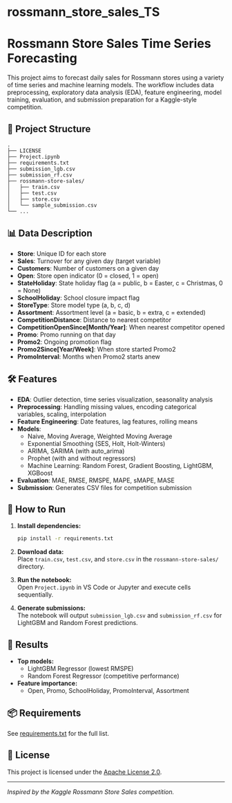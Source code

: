 # rossmann_store_sales_TS

# Rossmann Store Sales Time Series Forecasting

This project aims to forecast daily sales for Rossmann stores using a variety of time series and machine learning models. The workflow includes data preprocessing, exploratory data analysis (EDA), feature engineering, model training, evaluation, and submission preparation for a Kaggle-style competition.

## 📁 Project Structure

```
.
├── LICENSE
├── Project.ipynb
├── requirements.txt
├── submission_lgb.csv
├── submission_rf.csv
├── rossmann-store-sales/
│   ├── train.csv
│   ├── test.csv
│   ├── store.csv
│   └── sample_submission.csv
└── ...
```

## 📊 Data Description

- **Store**: Unique ID for each store
- **Sales**: Turnover for any given day (target variable)
- **Customers**: Number of customers on a given day
- **Open**: Store open indicator (0 = closed, 1 = open)
- **StateHoliday**: State holiday flag (a = public, b = Easter, c = Christmas, 0 = None)
- **SchoolHoliday**: School closure impact flag
- **StoreType**: Store model type (a, b, c, d)
- **Assortment**: Assortment level (a = basic, b = extra, c = extended)
- **CompetitionDistance**: Distance to nearest competitor
- **CompetitionOpenSince[Month/Year]**: When nearest competitor opened
- **Promo**: Promo running on that day
- **Promo2**: Ongoing promotion flag
- **Promo2Since[Year/Week]**: When store started Promo2
- **PromoInterval**: Months when Promo2 starts anew

## 🛠️ Features

- **EDA**: Outlier detection, time series visualization, seasonality analysis
- **Preprocessing**: Handling missing values, encoding categorical variables, scaling, interpolation
- **Feature Engineering**: Date features, lag features, rolling means
- **Models**:
  - Naive, Moving Average, Weighted Moving Average
  - Exponential Smoothing (SES, Holt, Holt-Winters)
  - ARIMA, SARIMA (with auto_arima)
  - Prophet (with and without regressors)
  - Machine Learning: Random Forest, Gradient Boosting, LightGBM, XGBoost
- **Evaluation**: MAE, RMSE, RMSPE, MAPE, sMAPE, MASE
- **Submission**: Generates CSV files for competition submission

## 🚀 How to Run

1. **Install dependencies:**
   ```sh
   pip install -r requirements.txt
   ```

2. **Download data:**  
   Place `train.csv`, `test.csv`, and `store.csv` in the `rossmann-store-sales/` directory.

3. **Run the notebook:**  
   Open `Project.ipynb` in VS Code or Jupyter and execute cells sequentially.

4. **Generate submissions:**  
   The notebook will output `submission_lgb.csv` and `submission_rf.csv` for LightGBM and Random Forest predictions.

## 📝 Results

- **Top models:**  
  - LightGBM Regressor (lowest RMSPE)
  - Random Forest Regressor (competitive performance)
- **Feature importance:**  
  - Open, Promo, SchoolHoliday, PromoInterval, Assortment

## 📦 Requirements

See [requirements.txt](requirements.txt) for the full list.

## 📄 License

This project is licensed under the [Apache License 2.0](LICENSE).

---

*Inspired by the Kaggle Rossmann Store Sales competition.*